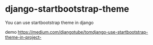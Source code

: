 # django-startbootstrap-theme
You can use startbootstrap theme in django

demo https://medium.com/djangotube/tomdjango-use-startbootstrap-theme-in-project-
